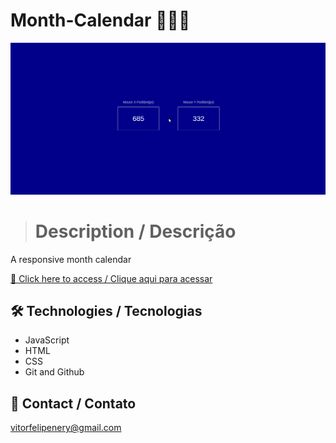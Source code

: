 # Month-Calendar 📆📆📆

![preview](./.github/preview.gif)

> # Description / Descrição

A responsive month calendar

[🔗 Click here to access / Clique aqui para acessar](https://month-calendar-vitorfnery.netlify.app/)

## 🛠️ Technologies / Tecnologias

- JavaScript
- HTML
- CSS
- Git and Github

## 📣 Contact / Contato

vitorfelipenery@gmail.com

